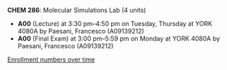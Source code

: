**CHEM 286**: Molecular Simulations Lab (4 units)

- **A00** (Lecture) at 3:30 pm–4:50 pm on Tuesday, Thursday at YORK 4080A by Paesani, Francesco (A09139212)
- **A00** (Final Exam) at 3:00 pm–5:59 pm on Monday at YORK 4080A by Paesani, Francesco (A09139212)

[Enrollment numbers over time](./CHEM286.tsv)
